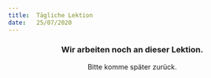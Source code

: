 ```yaml
---
title:  Tägliche Lektion
date:   25/07/2020
---
```


### <center>Wir arbeiten noch an dieser Lektion.</center>
<center>Bitte komme später zurück.</center>